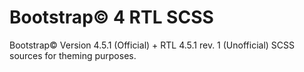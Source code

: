 # Bootstrap&copy; 4 RTL SCSS
Bootstrap&copy; Version 4.5.1 (Official) + RTL 4.5.1 rev. 1 (Unofficial) SCSS sources for theming purposes.